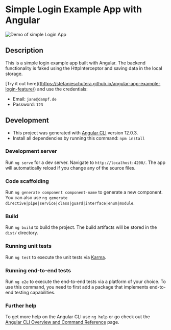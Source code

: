 # Simple Login Example App with Angular

![Demo of simple Login App](./src/assets/login-example.gif)

## Description

This is a simple login example app built with Angular. The backend functionality is faked using the HttpInterceptor and saving data in the local storage.

[Try it out here]((https://stefanieschutera.github.io/angular-app-example-login-feature/) and use the credentials:

- Email: `jane@dampf.de`
- Password: `123`

## Development

- This project was generated with [Angular CLI](https://github.com/angular/angular-cli) version 12.0.3.
- Install all dependencies by running this command: `npm install`

### Development server

Run `ng serve` for a dev server. Navigate to `http://localhost:4200/`. The app will automatically reload if you change any of the source files.

### Code scaffolding

Run `ng generate component component-name` to generate a new component. You can also use `ng generate directive|pipe|service|class|guard|interface|enum|module`.

### Build

Run `ng build` to build the project. The build artifacts will be stored in the `dist/` directory.

### Running unit tests

Run `ng test` to execute the unit tests via [Karma](https://karma-runner.github.io).

### Running end-to-end tests

Run `ng e2e` to execute the end-to-end tests via a platform of your choice. To use this command, you need to first add a package that implements end-to-end testing capabilities.

### Further help

To get more help on the Angular CLI use `ng help` or go check out the [Angular CLI Overview and Command Reference](https://angular.io/cli) page.
